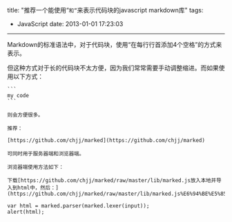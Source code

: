 title: "推荐一个能使用“`和“`来表示代码块的javascript markdown库"
tags:
  - JavaScript
date: 2013-01-01 17:23:03
---

Markdown的标准语法中，对于代码块，使用“在每行行首添加4个空格”的方式来表示。

但这种方式对于长的代码块不太方便，因为我们常常需要手动调整缩进。而如果使用以下方式：

    ```
    my code
    ```

    则会方便很多。

    推荐：

    [https://github.com/chjj/marked](https://github.com/chjj/marked)

    可同时用于服务器端和浏览器端。

    浏览器端使用方法如下：

    下载[https://github.com/chjj/marked/raw/master/lib/marked.js放入本地并导入到html中，然后：](https://github.com/chjj/marked/raw/master/lib/marked.js%E6%94%BE%E5%85%A5%E6%9C%AC%E5%9C%B0%E5%B9%B6%E5%AF%BC%E5%85%A5%E5%88%B0html%E4%B8%AD%EF%BC%8C%E7%84%B6%E5%90%8E%EF%BC%9A)

    var html = marked.parser(marked.lexer(input));
    alert(html);